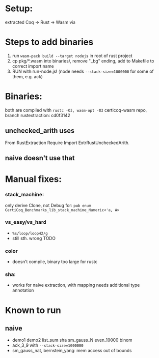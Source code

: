 # Setup:
extracted Coq -> Rust -> Wasm via

# Steps to add binaries
1) run `wasm-pack build --target nodejs` in root of rust project
2) cp pkg/*.wasm into binaries/, remove "_bg" ending, add to Makefile to correct import name
3) RUN with run-node.js! (node needs `--stack-size=1000000` for some of them, e.g. ack)

# Binaries:
both are compiled with `rustc -O3, wasm-opt -O3`
certicoq-wasm repo, branch rustextraction: cd0f3142
## unchecked_arith uses
From RustExtraction Require Import ExtrRustUncheckedArith.
## naive doesn't use that

# Manual fixes:
### stack_machine:
only derive Clone, not Debug for:
`pub enum CertiCoq_Benchmarks_lib_stack_machine_Numeric<'a, A> `

### vs_easy/vs_hard
- `%s/loop/loop42/g`
- still sth. wrong TODO

### color
- doesn't compile, binary too large for rustc

### sha:
- works for naive extraction, with mapping needs additional type annotation

# Known to run
## naive
- demo1 demo2 list_sum sha sm_gauss_N even_10000 binom
- ack_3_9 with `--stack-size=1000000`
- sm_gauss_nat, bernstein_yang: mem access out of bounds
